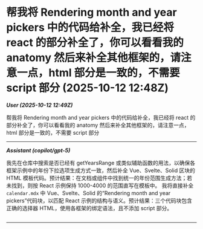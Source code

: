 <!-- Generated by SpecStory -->

<!-- vscode Session 17d755b4-4491-41ed-8111-f31c16a4aaa7 (2025-10-12 12:48Z) -->

# 帮我将 Rendering month and year pickers 中的代码给补全，我已经将 react 的部分补全了，你可以看看我的 anatomy 然后来补全其他框架的，请注意一点，html 部分是一致的，不需要 script 部分 (2025-10-12 12:48Z)

_**User (2025-10-12 12:49Z)**_

帮我将 Rendering month and year pickers 中的代码给补全，我已经将 react 的部分补全了，你可以看看我的 anatomy 然后来补全其他框架的，请注意一点，html 部分是一致的，不需要 script 部分

---

_**Assistant (copilot/gpt-5)**_

我先在仓库中搜索是否已经有 getYearsRange 或类似辅助函数的用法，以确保各框架示例中的年份下拉选项生成方式一致，然后补全 Vue、Svelte、Solid 区块的 HTML 模板代码。预计结果：在文档或组件中找到统一的年份范围生成方法；若未找到，则按 React 示例保持 1000-4000 的范围直写在模板中。 我将直接补全 `calendar.mdx` 中 Vue、Svelte、Solid 的“Rendering month and year pickers”代码块，以匹配 React 示例的结构与语义。预计结果：三个代码块包含正确的选择器 HTML，使用各框架的绑定语法，且不添加 script 部分。 
```

```


---


